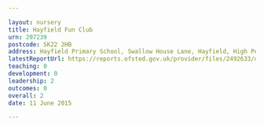 ```yaml
---

layout: nursery
title: Hayfield Fun Club
urn: 207239
postcode: SK22 2HB
address: Hayfield Primary School, Swallow House Lane, Hayfield, High Peak, Derbyshire, SK22 2HB
latestReportUrl: https://reports.ofsted.gov.uk/provider/files/2492633/urn/207239.pdf
teaching: 0
development: 0
leadership: 2
outcomes: 0
overall: 2
date: 11 June 2015

---
```

